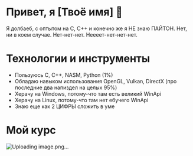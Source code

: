 # Привет, я [Твоё имя] 👋

Я долбаеб, с оптытом на С, C++ и конечно же я НЕ знаю ПАЙТОН. Нет, ни в коем случае. Нет-нет-нет. Неееет-нет-нет-нет.

# Технологии и инструменты
- Пользуюсь C, C++, NASM, Python (1%)
- Обладаю навыком использования OpenGL, Vulkan, DirectX (про последние два напиздел на целых 95%)
- Херачу на Windows, потому-что там есть великий WinApi
- Херачу на Linux, потому-что там нет ебучего WinApi
- Знаю еще как 2 ЦИФРЫ сложить в уме

# Мой курс
![Uploading image.png…]()

